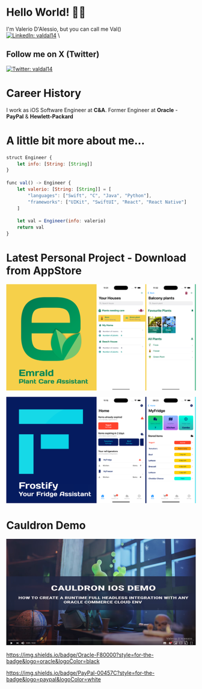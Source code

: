 # Hello World!  👋🏻

I'm Valerio D'Alessio, but you can call me Val()
\
[![LinkedIn: valdal14](https://img.shields.io/badge/LinkedIn-0077B5?style=for-the-badge&logo=linkedin&logoColor=white)](https://www.linkedin.com/in/valdal14/) 
\

## Follow me on X (Twitter)
[![Twitter: valdal14](https://img.shields.io/twitter/follow/valdal14?label=Valerio%20D%27Alessio&style=social)](https://twitter.com/valdal14) 

# Career History

I work as iOS Software Engineer at **C&A**. Former Engineer at **Oracle** - **PayPal** & **Hewlett-Packard**

# A little bit more about me...

```javascript
struct Engineer {
    let info: [String: [String]]
}

func val() -> Engineer {
    let valerio: [String: [String]] = [
        "languages": ["Swift", "C", "Java", "Python"],
        "frameworks": ["UIKit", "SwiftUI", "React", "React Native"]
    ]

    let val = Engineer(info: valerio)
    return val
}
```

# Latest Personal Project - Download from AppStore

[![Watch the video](https://github.com/valdal14/valdal14/blob/main/emerald-banner.png?raw=true)](https://apps.apple.com/app/id6503892248)

[![Watch the video](https://github.com/valdal14/valdal14/blob/main/frostify-banner.png?raw=true)](https://apps.apple.com/app/id6739462653)

# Cauldron Demo

[![Watch the video](https://github.com/valdal14/valdal14/blob/main/cauldron.png?raw=true)](https://www.youtube.com/watch?v=gmRWrJOLkUI)


https://img.shields.io/badge/Oracle-F80000?style=for-the-badge&logo=oracle&logoColor=black

https://img.shields.io/badge/PayPal-00457C?style=for-the-badge&logo=paypal&logoColor=white

